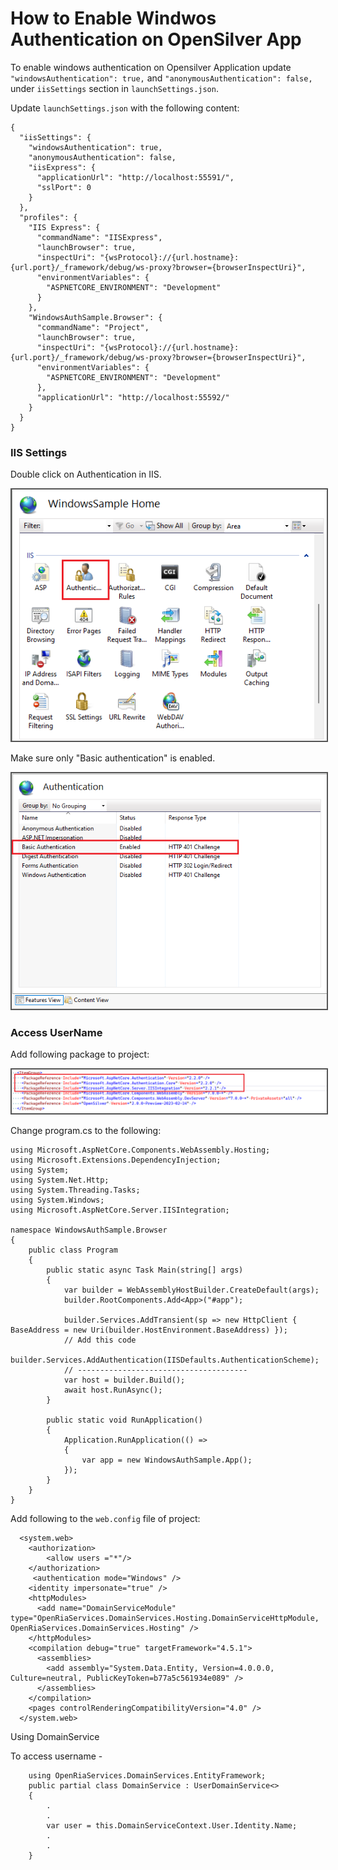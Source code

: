 # How to Enable Windwos Authentication on OpenSilver App

To enable windows authentication on Opensilver Application update `"windowsAuthentication": true,` and `"anonymousAuthentication": false,` under `iisSettings` section in `launchSettings.json`.

Update `launchSettings.json` with the following content:
```
{
  "iisSettings": {
    "windowsAuthentication": true,
    "anonymousAuthentication": false,
    "iisExpress": {
      "applicationUrl": "http://localhost:55591/",
      "sslPort": 0
    }
  },
  "profiles": {
    "IIS Express": {
      "commandName": "IISExpress",
      "launchBrowser": true,
      "inspectUri": "{wsProtocol}://{url.hostname}:{url.port}/_framework/debug/ws-proxy?browser={browserInspectUri}",
      "environmentVariables": {
        "ASPNETCORE_ENVIRONMENT": "Development"
      }
    },
    "WindowsAuthSample.Browser": {
      "commandName": "Project",
      "launchBrowser": true,
      "inspectUri": "{wsProtocol}://{url.hostname}:{url.port}/_framework/debug/ws-proxy?browser={browserInspectUri}",
      "environmentVariables": {
        "ASPNETCORE_ENVIRONMENT": "Development"
      },
      "applicationUrl": "http://localhost:55592/"
    }
  }
}
```
### IIS Settings

Double click on Authentication in IIS.

<img src="/images/how-to-topics/windows-auth1.png" alt="windows" title="IIS-settings.png" style="border: 2px solid #555;" /><br />

Make sure only "Basic authentication" is enabled.

<img src="/images/how-to-topics/windows-auth2.png" alt="windows" title="IIS-settings.png" style="border: 2px solid #555;" /><br />

### Access UserName

Add following package to project:

<img src="/images/how-to-topics/windows-auth3.png" alt="windows" title="Required-packages.png" style="border: 2px solid #555;" /><br />

Change program.cs to the following:

```
using Microsoft.AspNetCore.Components.WebAssembly.Hosting;
using Microsoft.Extensions.DependencyInjection;
using System;
using System.Net.Http;
using System.Threading.Tasks;
using System.Windows;
using Microsoft.AspNetCore.Server.IISIntegration;

namespace WindowsAuthSample.Browser
{
    public class Program
    {
        public static async Task Main(string[] args)
        {
            var builder = WebAssemblyHostBuilder.CreateDefault(args);
            builder.RootComponents.Add<App>("#app");

            builder.Services.AddTransient(sp => new HttpClient { BaseAddress = new Uri(builder.HostEnvironment.BaseAddress) });
            // Add this code
            builder.Services.AddAuthentication(IISDefaults.AuthenticationScheme);
            // --------------------------------------
            var host = builder.Build();
            await host.RunAsync();
        }

        public static void RunApplication()
        {
            Application.RunApplication(() =>
            {
                var app = new WindowsAuthSample.App();
            });
        }
    }
}

```

Add following to the `web.config` file of project:
```
  <system.web>
    <authorization>
        <allow users ="*"/>
    </authorization>
     <authentication mode="Windows" />
    <identity impersonate="true" />
    <httpModules>
      <add name="DomainServiceModule" type="OpenRiaServices.DomainServices.Hosting.DomainServiceHttpModule, OpenRiaServices.DomainServices.Hosting" />
    </httpModules>
    <compilation debug="true" targetFramework="4.5.1">
      <assemblies>
        <add assembly="System.Data.Entity, Version=4.0.0.0, Culture=neutral, PublicKeyToken=b77a5c561934e089" />
      </assemblies>
    </compilation>
    <pages controlRenderingCompatibilityVersion="4.0" />
  </system.web>
```
Using DomainService

To access username -

```
    using OpenRiaServices.DomainServices.EntityFramework;
    public partial class DomainService : UserDomainService<>
    {
        .
        .
        var user = this.DomainServiceContext.User.Identity.Name;
        .
        .
    }

```